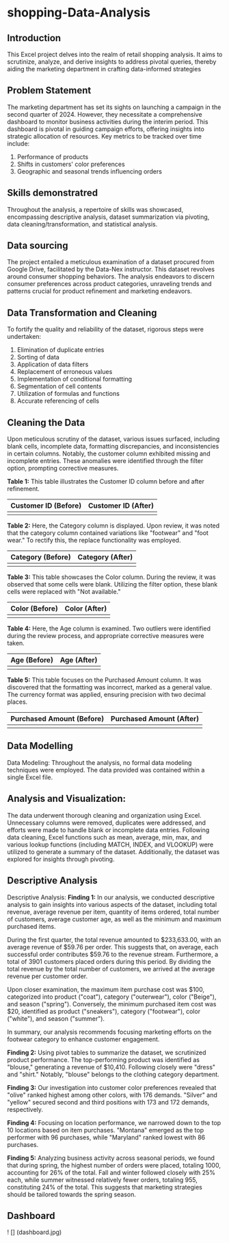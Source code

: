 # shopping-Data-Analysis

## Introduction 
This Excel project delves into the realm of retail shopping analysis. It aims to scrutinize, analyze, and derive insights to address pivotal queries, thereby aiding the marketing department in crafting data-informed strategies

## Problem Statement
The marketing department has set its sights on launching a campaign in the second quarter of 2024. However, they necessitate a comprehensive dashboard to monitor business activities during the interim period. This dashboard is pivotal in guiding campaign efforts, offering insights into strategic allocation of resources. Key metrics to be tracked over time include:

1. Performance of products
2. Shifts in customers' color preferences
3. Geographic and seasonal trends influencing orders

## Skills demonstratred
Throughout the analysis, a repertoire of skills was showcased, encompassing descriptive analysis, dataset summarization via pivoting, data cleaning/transformation, and statistical analysis.

## Data sourcing
The project entailed a meticulous examination of a dataset procured from Google Drive, facilitated by the Data-Nex instructor. This dataset revolves around consumer shopping behaviors. The analysis endeavors to discern consumer preferences across product categories, unraveling trends and patterns crucial for product refinement and marketing endeavors.

## Data Transformation and Cleaning
To fortify the quality and reliability of the dataset, rigorous steps were undertaken:

1. Elimination of duplicate entries
2. Sorting of data
3. Application of data filters
4. Replacement of erroneous values
5. Implementation of conditional formatting
6. Segmentation of cell contents
7. Utilization of formulas and functions
8. Accurate referencing of cells

## Cleaning the Data
Upon meticulous scrutiny of the dataset, various issues surfaced, including blank cells, incomplete data, formatting discrepancies, and inconsistencies in certain columns. Notably, the customer column exhibited missing and incomplete entries. These anomalies were identified through the filter option, prompting corrective measures.

**Table 1:**
This table illustrates the Customer ID column before and after refinement.

| Customer ID (Before) | Customer ID (After) |
|-----------------------|---------------------|
|                       |                     |

**Table 2:**
Here, the Category column is displayed. Upon review, it was noted that the category column contained variations like "footwear" and "foot wear." To rectify this, the replace functionality was employed.

| Category (Before) | Category (After) |
|--------------------|------------------|
|                    |                  |

**Table 3:**
This table showcases the Color column. During the review, it was observed that some cells were blank. Utilizing the filter option, these blank cells were replaced with "Not available."

| Color (Before) | Color (After) |
|----------------|---------------|
|                |               |

**Table 4:**
Here, the Age column is examined. Two outliers were identified during the review process, and appropriate corrective measures were taken.

| Age (Before) | Age (After) |
|--------------|-------------|
|              |             |

**Table 5:**
This table focuses on the Purchased Amount column. It was discovered that the formatting was incorrect, marked as a general value. The currency format was applied, ensuring precision with two decimal places.

| Purchased Amount (Before) | Purchased Amount (After) |
|----------------------------|--------------------------|
|                            |                          |

## Data Modelling
Data Modeling:
Throughout the analysis, no formal data modeling techniques were employed. The data provided was contained within a single Excel file.

## Analysis and Visualization:
The data underwent thorough cleaning and organization using Excel. Unnecessary columns were removed, duplicates were addressed, and efforts were made to handle blank or incomplete data entries. Following data cleaning, Excel functions such as mean, average, min, max, and various lookup functions (including MATCH, INDEX, and VLOOKUP) were utilized to generate a summary of the dataset. Additionally, the dataset was explored for insights through pivoting.

## Descriptive Analysis
Descriptive Analysis:
**Finding 1:**
In our analysis, we conducted descriptive analysis to gain insights into various aspects of the dataset, including total revenue, average revenue per item, quantity of items ordered, total number of customers, average customer age, as well as the minimum and maximum purchased items. 

During the first quarter, the total revenue amounted to $233,633.00, with an average revenue of $59.76 per order. This suggests that, on average, each successful order contributes $59.76 to the revenue stream. Furthermore, a total of 3901 customers placed orders during this period. By dividing the total revenue by the total number of customers, we arrived at the average revenue per customer order.

Upon closer examination, the maximum item purchase cost was $100, categorized into product ("coat"), category ("outerwear"), color ("Beige"), and season ("spring"). Conversely, the minimum purchased item cost was $20, identified as product ("sneakers"), category ("footwear"), color ("white"), and season ("summer"). 

In summary, our analysis recommends focusing marketing efforts on the footwear category to enhance customer engagement.

**Finding 2:**
Using pivot tables to summarize the dataset, we scrutinized product performance. The top-performing product was identified as "blouse," generating a revenue of $10,410. Following closely were "dress" and "shirt." Notably, "blouse" belongs to the clothing category department.

**Finding 3:**
Our investigation into customer color preferences revealed that "olive" ranked highest among other colors, with 176 demands. "Silver" and "yellow" secured second and third positions with 173 and 172 demands, respectively.

**Finding 4:**
Focusing on location performance, we narrowed down to the top 10 locations based on item purchases. "Montana" emerged as the top performer with 96 purchases, while "Maryland" ranked lowest with 86 purchases.

**Finding 5:**
Analyzing business activity across seasonal periods, we found that during spring, the highest number of orders were placed, totaling 1000, accounting for 26% of the total. Fall and winter followed closely with 25% each, while summer witnessed relatively fewer orders, totaling 955, constituting 24% of the total. This suggests that marketing strategies should be tailored towards the spring season.

## Dashboard
! [] (dashboard.jpg)
